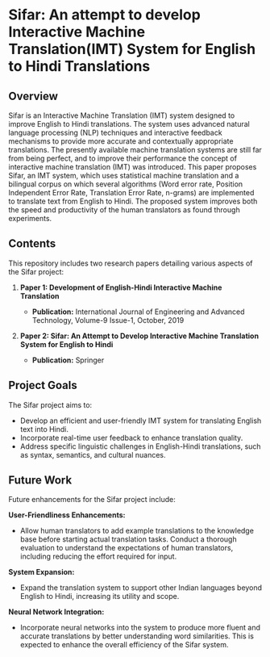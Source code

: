 # Sifar: An attempt to develop Interactive Machine Translation(IMT) System for English to Hindi Translations

## Overview

Sifar is an Interactive Machine Translation (IMT) system designed to improve English to Hindi translations. The system uses advanced natural language processing (NLP) techniques and interactive feedback mechanisms to provide more accurate and contextually appropriate translations.
The presently available machine translation systems are still far from being perfect, and to improve their performance the concept of interactive machine translation (IMT) was introduced. This paper proposes Sifar, an IMT system, which uses statistical machine translation and a bilingual corpus on which several algorithms (Word error rate, Position Independent Error Rate, Translation Error Rate, n-grams) are implemented to translate text from English to Hindi. The proposed system improves both the speed and productivity of the human translators as found through experiments.

## Contents

This repository includes two research papers detailing various aspects of the Sifar project:

1. **Paper 1: Development of English-Hindi Interactive Machine Translation**
   - **Publication:** International Journal of Engineering and Advanced Technology, Volume-9 Issue-1, October, 2019

2. **Paper 2: Sifar: An Attempt to Develop Interactive Machine Translation System for English
to Hindi**
   - **Publication:** Springer

## Project Goals

The Sifar project aims to:
- Develop an efficient and user-friendly IMT system for translating English text into Hindi.
- Incorporate real-time user feedback to enhance translation quality.
- Address specific linguistic challenges in English-Hindi translations, such as syntax, semantics, and cultural nuances.

## Future Work

Future enhancements for the Sifar project include:

**User-Friendliness Enhancements:**
- Allow human translators to add example translations to the knowledge base before starting actual translation tasks.
Conduct a thorough evaluation to understand the expectations of human translators, including reducing the effort required for input.

**System Expansion:**
- Expand the translation system to support other Indian languages beyond English to Hindi, increasing its utility and scope.
  
**Neural Network Integration:**
- Incorporate neural networks into the system to produce more fluent and accurate translations by better understanding word similarities. This is expected to enhance the overall efficiency of the Sifar system.

